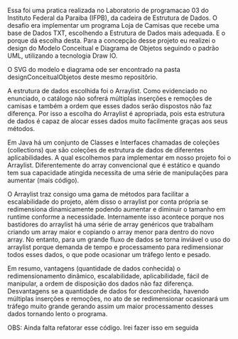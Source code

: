 Essa foi uma pratica realizada no Laboratorio de programacao 03 do Instituto Federal da Paraiba (IFPB), da cadeira de Estrutura de Dados. 
O desafio era implementar um programa Loja de Camisas que recebe uma base de Dados TXT, escolhendo a Estrutura de Dados mais adequada. E o porque dá escolha desta. 
Para a concepção desse projeto eu realizei o design do Modelo Conceitual e Diagrama de Objetos seguindo o padrão UML, utilizando a tecnologia Draw IO. 

O SVG do modelo e diagrama ode ser encontrado na pasta designConceitualObjetos deste mesmo repositôrio.

A estrutura de dados escolhida foi o Arraylist. Como evidenciado no enunciado, o catálogo não sofrerá múltiplas inserções e remoções de camisas 
e também a ordem que esses dados serão dispostos não faz diferença. Por isso a escolha do Arraylist é apropriada, pois esta estrutura de dados 
é capaz de alocar esses dados muito facilmente graças aos seus métodos. 

Em Java há um conjunto de Classes e Interfaces chamadas de coleções (collections) que são coleções de estrutura de dados de diferentes aplicabilidades. 
A qual escolhemos para implementar em nosso projeto foi o Arraylist. Diferentemente do array convencional que é estático e quando tem sua capacidade atingida 
necessita de uma série de manipulações para aumentar (mais código).

O Arraylist traz consigo uma gama de métodos para facilitar a escalabilidade do projeto, além disso o arraylist por conta própria se redimensiona dinamicamente 
podendo aumentar e diminuir o tamanho em runtime conforme a necessidade. Internamente isso acontece porque nos bastidores do arraylist há uma série de array genéricos que trabalham 
criando um array maior e copiando o array menor para dentro do novo array. No entanto, para um grande fluxo de dados se torna inviável o uso do arraylist porque demanda de tempo 
e processamento para redimensionar todos esses dados, o que pode ocasionar um tráfego lento e pesado.

Em resumo, vantagens (quantidade de dados conhecida) o redimensionamento dinâmico, escalabilidade, aplicabilidade, fácil de manipular, a ordem de disposição dos dados não faz diferença.
Desvantagens se a quantidade de dados for desconhecida, havendo múltiplas inserções e remoções, no ato de se redimensionar ocasionará um tráfego muito grande 
gerando assim um maior processamento desses dados tornando lento o programa.

OBS: Ainda falta refatorar esse código. Irei fazer isso em seguida
